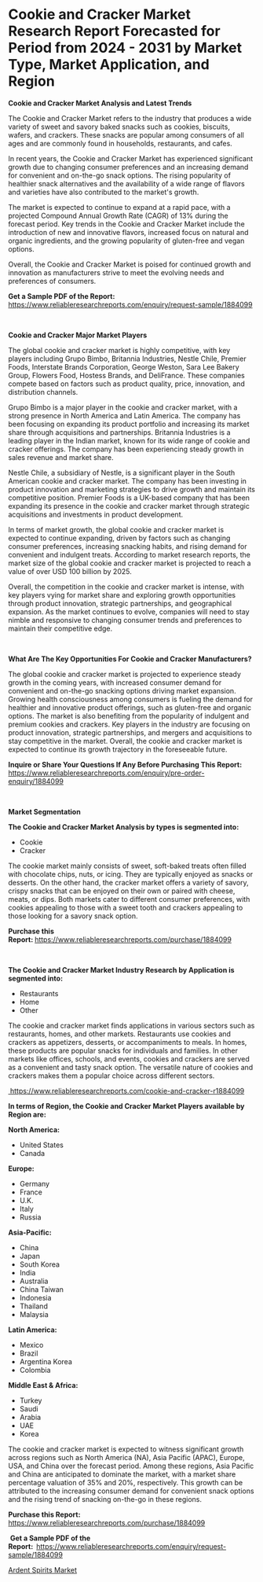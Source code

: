 <p><h1>Cookie and Cracker Market Research Report Forecasted for Period from 2024 -  2031 by Market Type, Market Application, and Region</h1></p><p><strong>Cookie and Cracker Market Analysis and Latest Trends</strong></p>
<p><p>The Cookie and Cracker Market refers to the industry that produces a wide variety of sweet and savory baked snacks such as cookies, biscuits, wafers, and crackers. These snacks are popular among consumers of all ages and are commonly found in households, restaurants, and cafes.</p><p>In recent years, the Cookie and Cracker Market has experienced significant growth due to changing consumer preferences and an increasing demand for convenient and on-the-go snack options. The rising popularity of healthier snack alternatives and the availability of a wide range of flavors and varieties have also contributed to the market's growth.</p><p>The market is expected to continue to expand at a rapid pace, with a projected Compound Annual Growth Rate (CAGR) of 13% during the forecast period. Key trends in the Cookie and Cracker Market include the introduction of new and innovative flavors, increased focus on natural and organic ingredients, and the growing popularity of gluten-free and vegan options.</p><p>Overall, the Cookie and Cracker Market is poised for continued growth and innovation as manufacturers strive to meet the evolving needs and preferences of consumers.</p></p>
<p><strong>Get a Sample PDF of the Report:&nbsp;</strong> <a href="https://www.reliableresearchreports.com/enquiry/request-sample/1884099">https://www.reliableresearchreports.com/enquiry/request-sample/1884099</a></p>
<p>&nbsp;</p>
<p><strong>Cookie and Cracker Major Market Players</strong></p>
<p><p>The global cookie and cracker market is highly competitive, with key players including Grupo Bimbo, Britannia Industries, Nestle Chile, Premier Foods, Interstate Brands Corporation, George Weston, Sara Lee Bakery Group, Flowers Food, Hostess Brands, and DeliFrance. These companies compete based on factors such as product quality, price, innovation, and distribution channels.</p><p>Grupo Bimbo is a major player in the cookie and cracker market, with a strong presence in North America and Latin America. The company has been focusing on expanding its product portfolio and increasing its market share through acquisitions and partnerships. Britannia Industries is a leading player in the Indian market, known for its wide range of cookie and cracker offerings. The company has been experiencing steady growth in sales revenue and market share.</p><p>Nestle Chile, a subsidiary of Nestle, is a significant player in the South American cookie and cracker market. The company has been investing in product innovation and marketing strategies to drive growth and maintain its competitive position. Premier Foods is a UK-based company that has been expanding its presence in the cookie and cracker market through strategic acquisitions and investments in product development.</p><p>In terms of market growth, the global cookie and cracker market is expected to continue expanding, driven by factors such as changing consumer preferences, increasing snacking habits, and rising demand for convenient and indulgent treats. According to market research reports, the market size of the global cookie and cracker market is projected to reach a value of over USD 100 billion by 2025.</p><p>Overall, the competition in the cookie and cracker market is intense, with key players vying for market share and exploring growth opportunities through product innovation, strategic partnerships, and geographical expansion. As the market continues to evolve, companies will need to stay nimble and responsive to changing consumer trends and preferences to maintain their competitive edge.</p></p>
<p>&nbsp;</p>
<p><strong>What Are The Key Opportunities For Cookie and Cracker Manufacturers?</strong></p>
<p><p>The global cookie and cracker market is projected to experience steady growth in the coming years, with increased consumer demand for convenient and on-the-go snacking options driving market expansion. Growing health consciousness among consumers is fueling the demand for healthier and innovative product offerings, such as gluten-free and organic options. The market is also benefiting from the popularity of indulgent and premium cookies and crackers. Key players in the industry are focusing on product innovation, strategic partnerships, and mergers and acquisitions to stay competitive in the market. Overall, the cookie and cracker market is expected to continue its growth trajectory in the foreseeable future.</p></p>
<p><strong>Inquire or Share Your Questions If Any Before Purchasing This Report:</strong> <a href="https://www.reliableresearchreports.com/enquiry/pre-order-enquiry/1884099">https://www.reliableresearchreports.com/enquiry/pre-order-enquiry/1884099</a></p>
<p>&nbsp;</p>
<p><strong>Market Segmentation</strong></p>
<p><strong>The Cookie and Cracker Market Analysis by types is segmented into:</strong></p>
<p><ul><li>Cookie</li><li>Cracker</li></ul></p>
<p><p>The cookie market mainly consists of sweet, soft-baked treats often filled with chocolate chips, nuts, or icing. They are typically enjoyed as snacks or desserts. On the other hand, the cracker market offers a variety of savory, crispy snacks that can be enjoyed on their own or paired with cheese, meats, or dips. Both markets cater to different consumer preferences, with cookies appealing to those with a sweet tooth and crackers appealing to those looking for a savory snack option.</p></p>
<p><strong>Purchase this Report:&nbsp;</strong><a href="https://www.reliableresearchreports.com/purchase/1884099">https://www.reliableresearchreports.com/purchase/1884099</a></p>
<p>&nbsp;</p>
<p><strong>The Cookie and Cracker Market Industry Research by Application is segmented into:</strong></p>
<p><ul><li>Restaurants</li><li>Home</li><li>Other</li></ul></p>
<p><p>The cookie and cracker market finds applications in various sectors such as restaurants, homes, and other markets. Restaurants use cookies and crackers as appetizers, desserts, or accompaniments to meals. In homes, these products are popular snacks for individuals and families. In other markets like offices, schools, and events, cookies and crackers are served as a convenient and tasty snack option. The versatile nature of cookies and crackers makes them a popular choice across different sectors.</p></p>
<p><a href="https://www.reliableresearchreports.com/cookie-and-cracker-r1884099">&nbsp;https://www.reliableresearchreports.com/cookie-and-cracker-r1884099</a></p>
<p><strong>In terms of Region, the Cookie and Cracker Market Players available by Region are:</strong></p>
<p>
    <p> <strong> North America: </strong>
        <ul>
            <li>United States</li>
            <li>Canada</li>
        </ul>
        </p> 
    <p> <strong> Europe: </strong>
        <ul>
            <li>Germany</li>
            <li>France</li>
            <li>U.K.</li>
            <li>Italy</li>
            <li>Russia</li>
        </ul>
        </p> 
    <p> <strong> Asia-Pacific: </strong>
        <ul>
            <li>China</li>
            <li>Japan</li>
            <li>South Korea</li>
            <li>India</li>
            <li>Australia</li>
            <li>China Taiwan</li>
            <li>Indonesia</li>
            <li>Thailand</li>
            <li>Malaysia</li>
        </ul>
        </p> 
    <p> <strong> Latin America: </strong>
        <ul>
            <li>Mexico</li>
            <li>Brazil</li>
            <li>Argentina Korea</li>
            <li>Colombia</li>
        </ul>
        </p> 
    <p> <strong> Middle East & Africa: </strong>
        <ul>
            <li>Turkey</li>
            <li>Saudi</li>
            <li>Arabia</li>
            <li>UAE</li>
            <li>Korea</li>
        </ul>
    </p>
    </p>
<p><p>The cookie and cracker market is expected to witness significant growth across regions such as North America (NA), Asia Pacific (APAC), Europe, USA, and China over the forecast period. Among these regions, Asia Pacific and China are anticipated to dominate the market, with a market share percentage valuation of 35% and 20%, respectively. This growth can be attributed to the increasing consumer demand for convenient snack options and the rising trend of snacking on-the-go in these regions.</p></p>
<p><strong>Purchase this Report: </strong><a href="https://www.reliableresearchreports.com/purchase/1884099">https://www.reliableresearchreports.com/purchase/1884099</a></p>
<p>&nbsp;<strong>Get a Sample PDF of the Report:&nbsp;&nbsp;</strong><a href="https://www.reliableresearchreports.com/enquiry/request-sample/1884099">https://www.reliableresearchreports.com/enquiry/request-sample/1884099</a></p>
<p><strong></strong></p>
<p><p><a href="https://github.com/nicoletavirag/Market-Research-Report-List-2/blob/main/ardent-spirits-market.md">Ardent Spirits Market</a></p></p>